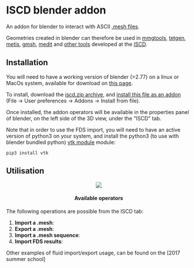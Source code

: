 # ISCD blender addon
An addon for blender to interact with ASCII [.mesh files](https://www.ljll.math.upmc.fr/frey/logiciels/Docmedit.dir/Docmedit.html#SECTION00031000000000000000).

Geometries created in blender can therefore be used in [mmgtools](http://mmgtools.org), [tetgen](http://wias-berlin.de/software/index.jsp?id=TetGen&lang=1), [metis](http://glaros.dtc.umn.edu/gkhome/metis/metis/overview), [gmsh](http://gmsh.info/), [medit](https://github.com/ISCDtoolbox/Medit) and [other tools](https://github.com/ISCDtoolbox) developed at the [ISCD](http://iscd.upmc.fr).

## Installation
You will need to have a working version of blender (>2.77) on a linux or MacOs system, available for download on [this page](https://www.blender.org/download/).

To install, download the [iscd.zip archive](https://github.com/loicNorgeot/mesh-addon/releases/download/1.0/iscd.zip), and [install this file as an addon](https://docs.blender.org/manual/en/dev/preferences/addons.html) (File -> User preferences -> Addons -> Install from file).

Once installed, the addon operators will be available in the properties panel of blender, on the left side of the 3D view, under the "ISCD" tab.

Note that in order to use the FDS import, you will need to have an active version of python3 on your system, and install the python3 (to use with blender bundled python) [vtk module](https://lorensen.github.io/VTKExamples/site/Python/) module:
```
pip3 install vtk
```

## Utilisation

<p align="center">
<img src="https://user-images.githubusercontent.com/11873158/41673413-27f33548-74bd-11e8-889e-4403ce3fff37.png"/>
<h4 align="center">Available operators</h4>
</p>

The following operations are possible from the ISCD tab:
1. **Import a .mesh**:
2. **Export a .mesh**:
3. **Import a .mesh sequence**: 
4. **Import FDS results**:

Other examples of fluid import/export usage,  can be found on the [2017 summer school]
